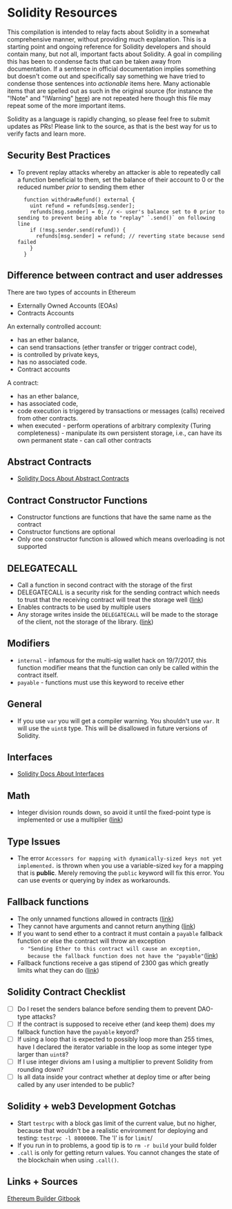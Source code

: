 # Solidity Resources

This compilation is intended to relay facts about Solidity in a somewhat comprehensive manner, without providing much explanation.  This is a starting point and ongoing reference for Solidity developers and should contain many, but not all, important facts about Solidity.  A goal in compiling this has been to condense facts that can be taken away from documentation.  If a sentence in official documentation implies something but doesn't come out and specifically say something we have tried to condense those sentences into _actionable_ items here.  Many actionable items that are spelled out as such in the original source (for instance the "!Note" and "!Warning" [here](http://idorecall.com/blog/about/)) are not repeated here though this file may repeat some of the more important items. 

Solidity as a language is rapidly changing, so please feel free to submit updates as PRs!  Please link to the source, as that is the best way for us to verify facts and learn more.



## Security Best Practices

- To prevent replay attacks whereby an attacker is able to repeatedly call a function beneficial to them, set the balance of their account to 0 or the reduced number _prior_ to sending them ether
        
        
        function withdrawRefund() external {
          uint refund = refunds[msg.sender];
          refunds[msg.sender] = 0; // <- user's balance set to 0 prior to sending to prevent being able to "replay" `.send()` on following line
          if (!msg.sender.send(refund)) {
            refunds[msg.sender] = refund; // reverting state because send failed
          }
        }

## Difference between contract and user addresses 

There are two types of accounts in Ethereum
 - Externally Owned Accounts (EOAs)
 - Contracts Accounts

An externally controlled account:

- has an ether balance,
- can send transactions (ether transfer or trigger contract code),
- is controlled by private keys,
- has no associated code.
- Contract accounts

A contract:

- has an ether balance,
- has associated code,
- code execution is triggered by transactions or messages (calls) received from other contracts.
- when executed - perform operations of arbitrary complexity (Turing completeness) - manipulate its own persistent storage, i.e., can have its own permanent state - can call other contracts

## Abstract Contracts

- [Solidity Docs About Abstract Contracts](http://solidity.readthedocs.io/en/develop/contracts.html#abstract-contracts)


## Contract Constructor Functions

- Constructor functions are functions that have the same name as the contract
- Constructor functions are optional
- Only one constructor function is allowed which means overloading is not supported

## DELEGATECALL

- Call a function in second contract with the storage of the first
- DELEGATECALL is a security risk for the sending contract which needs to trust that the receiving contract will treat the storage well ([link](https://ethereum.stackexchange.com/a/3672/3344))
- Enables contracts to be used by multiple users
- Any storage writes inside the `DELEGATECALL` will be made to the storage of the client, not the storage of the library. ([link](http://hackingdistributed.com/2017/07/22/deep-dive-parity-bug/))

## Modifiers

- `internal` - infamous for the multi-sig wallet hack on 19/7/2017, this function modifier means that the function can only be called within the contract itself.
- `payable` - functions must use this keyword to receive ether

## General

 - If you use `var` you will get a compiler warning.  You shouldn't use `var`.  It will use the `uint8` type.  This will be disallowed in future versions of Solidity.

## Interfaces

- [Solidity Docs About Interfaces](http://solidity.readthedocs.io/en/develop/contracts.html#interfaces)

## Math

- Integer division rounds down, so avoid it until the fixed-point type is implemented or use a multiplier ([link](https://github.com/ConsenSys/smart-contract-best-practices#beware-rounding-with-integer-division))

## Type Issues

- The error `Accessors for mapping with dynamically-sized keys not yet implemented.` is thrown when you use a variable-sized `key` for a mapping that is **public**.  Merely removing the `public` keyword will fix this error.  You can use events or querying by index as workarounds.  

## Fallback functions

- The only unnamed functions allowed in contracts ([link](http://solidity.readthedocs.io/en/latest/contracts.html#fallback-function))
- They cannot have arguments and cannot return anything ([link](http://solidity.readthedocs.io/en/latest/contracts.html#fallback-function))
- If you want to send ether to a contract it must contain a `payable` fallback function or else the contract will throw an exception
  - `"Sending Ether to this contract will cause an exception, because the fallback function does not have the "payable"`([link](http://solidity.readthedocs.io/en/develop/contracts.html#fallback-function))
- Fallback functions receive a gas stipend of 2300 gas which greatly limits what they can do ([link](http://solidity.readthedocs.io/en/latest/contracts.html#fallback-function))


## Solidity Contract Checklist

- [ ] Do I reset the senders balance before sending them to prevent DAO-type attacks? 
- [ ] If the contract is supposed to receive ether (and keep them) does my fallback function have the `payable` keyord?
- [ ] If using a loop that is expected to possibly loop more than 255 times, have I declared the iterator variable in the loop as some integer type larger than `uint8`?
- [ ] If I use integer divions am I using a multiplier to prevent Solidity from rounding down?
- [ ] Is all data inside your contract whether at deploy time or after being called by any user intended to be public?

## Solidity + web3 Development Gotchas

- Start `testrpc` with a block gas limit of the current value, but no higher, because that wouldn't be a realistic environment for deploying and testing: `testrpc -l 8000000`.  The 'l' is for `limit`/
- If you run in to problems, a good tip is to `rm -r build` your build folder
- `.call` is only for getting return values.  You cannot changes the state of the blockchain when using `.call()`.

## Links + Sources

[Ethereum Builder Gitbook](https://www.gitbook.com/book/ethereumbuilders/guide/details)



